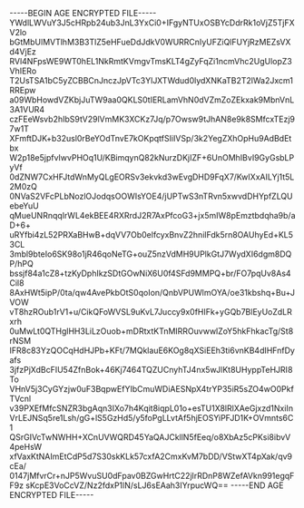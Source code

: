 -----BEGIN AGE ENCRYPTED FILE-----
YWdlLWVuY3J5cHRpb24ub3JnL3YxCi0+IFgyNTUxOSBYcDdrRk1oVjZ5TjFXV2lo
bGtMbUlMVTlhM3B3TlZ5eHFueDdJdkV0WURRCnIyUFZiQlFUYjRzMEZsVXd4VjEz
RVl4NFpsWE9WT0hEL1NkRmtKVmgvTmsKLT4gZyFqZi1ncmVhc2UgUlopZ3VhIERo
T2UsTSA1bC5yZCBBCnJnczJpVTc3YlJXTWdud0lydXNKaTB2T2lWa2Jxcm1RREpw
a09WbHowdVZKbjJuTW9aa0QKLS0tIERLamVhN0dVZmZoZEkxak9MbnVnL3A1VUR4
czFEeWsvb2hIbS9tV29lVmMK3XCKz7Jq/p7Owsw9tJhAN8e9k8SMfcxTEzj97w1T
XFmftDJK+b32usl0rBeYOdTnvE7kOKpqtfSIiIVSp/3k2YegZXhOpHu9AdBdEtbx
W2p18e5jpfvIwvPHOq1U/KBimqynQ82kNurzDKjIZF+6UnOMhIBvI9GyGsbLPyVf
0dZNW7CxHFJtdWnMyQLgEORSv3ekvkd3wEvgDHD9FqX7/KwIXxAILYj1t5L2M0zQ
0NVaS2VFcPLbNozlOJodqsOOWIsYOE4/jUPTwS3nTRvn5xwvdDHYpfZLQUebeYuU
qMueUNRnqqIrWL4ekBEE4RXRrdJ2R7AxPfcoG3+jx5mIW8pEmztbdqha9b/aD+6+
uRYfbi4zL52PRXaBHwB+dqVV7Ob0elfcyxBnvZ2hnilFdk5rn8OAUhyEd+KL53CL
3mbl9bteIo6SK98o1jR46qoNeTG+ouZ5nzVdMH9UPlkGtJ7WydXI6dgm8DQP/hPQ
bssjf84a1cZ8+tzKyDphIkzSDtGOwNiX6U0f4SFd9MMPQ+br/FO7pqUv8As4Cil8
8AxHWt5ipP/0ta/qw4AvePkbOtS0qoIon/QnbVPUWlmOYA/oe31kbshq+Bu+JVOW
vT8hzROub1rV1+u/CikQFoWVSL9uKvL7Juccy9x0fHIFk+yGQb7BlEyUoZdLRxrh
0uMwLt0QTHglHH3LiLzOuob+mDRtxtKTnMIRROuvwwlZoY5hkFhkacTg/St8rNSM
IFR8c83YzQOCqHdHJPb+KFt/7MQklauE6KOg8qXSiEEh3ti6vnKB4dIHFnfDyafs
3jfzPjXdBcFIU54ZfnBok+46Kj7464TQZUCnyhTJ4nx5wJlKt8UHyppTeHJRI8To
VHnV5j3CyGYzjw0uF3BqpwEfYIbCmuWDiAESNpX4trYP35iR5sZO4wO0PkfTVcnl
v39PXEfMfcSNZR3bgAqn3IXo7h4Kqit8iqpL01o+esTU1X8lRlXAeGjxzd1NxiIn
VrLEJNSq5re1Lsh/gG+lS5GzHd5/y5foPgLLvtAf5hjEOSYiPFJD1K+OVmnts6C1
QSrGIVcTwNWHH+XCnUVWQRD45YaQAJCkllN5fEeq/o8XbAz5cPKsi8ibvV4peHsW
xfVaxKtNAImEtCdP5d7S30skKLk57cxfA2CmxKvM7bDD/VStwXT4pXak/qv9cEa/
0147jMfvrCr+nJP5WvuSU0dFpav0BZGwHrtC22jlrRDnP8WZefAVkn991egqFF9z
sKcpE3VoCcVZ/Nz2fdxP1lN/sLJ6sEAah3IYrpucWQ==
-----END AGE ENCRYPTED FILE-----
